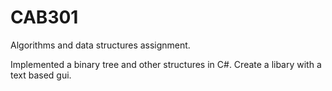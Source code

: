 # CAB301

Algorithms and data structures assignment.

Implemented a binary tree and other structures in C#. Create a libary with a text based gui.
